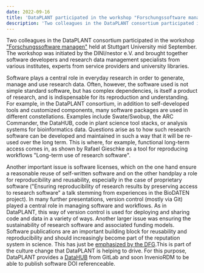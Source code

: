 ```yaml
---
date: 2022-09-16
title: 'DataPLANT participated in the workshop "Forschungssoftware managent"'
description: 'Two colleagues in the DataPLANT consortium participated in the workshop "Forschungssoftware managen" held at Stuttgart University mid September. The workshop was initiated by the DINI/nestor e.V. and brought together software developers and research data management specialists from various institutes, experts from service providers and university libraries.'
---
```


Two colleagues in the DataPLANT consortium participated in the workshop ["Forschungssoftware managen"](https://dini.de/veranstaltungen/workshops/forschungssoftware-managen/) held at Stuttgart University mid September. The workshop was initiated by the DINI/nestor e.V. and brought together software developers and research data management specialists from various institutes, experts from service providers and university libraries.

Software plays a central role in everyday research in order to generate, manage and use research data. Often, however, the software used is not simple standard software, but has complex dependencies, is itself a product of research, and is indispensable for its reproduction and understanding. For example, in the DataPLANT consortium, in addition to self-developed tools and customized components, many software packages are used in different constellations. Examples include Swate/Swobup, the ARC Commander, the DataHUB, code in plant science tool stacks, or analysis systems for bioinformatics data. Questions arise as to how such research software can be developed and maintained in such a way that it will be re-used over the long term. This is where, for example, functional long-term access comes in, as shown by Rafael Gieschke as a tool for reproducing workflows "Long-term use of research software".

Another important issue is software licenses, which on the one hand ensure a reasonable reuse of self-written software and on the other handplay a role for reproducibility and reusability, especially in the case of proprietary software ("Ensuring reproducibility of research results by preserving access to research software" a talk stemming from experiences in the BioDATEN project). In many further presentations, version control (mostly via Git) played a central role in managing software and workflows. As in DataPLANT, this way of version control is used for deploying and sharing code and data in a variety of ways. Another larger issue was ensuring the sustainability of research software and associated funding models.
Software publications are an important building block for reusability and reproducibility and should increasingly become part of the reputation system in science. This has just be [emphasized by the DFG](https://www.dfg.de/foerderung/info_wissenschaft/2022/info_wissenschaft_22_61/).This is part of the culture change that DataPLANT is helping to drive. For this purpose, DataPLANT provides a [DataHUB](https://git.nfdi4plants.org/explore) from GitLab and soon InvenioRDM to be able to publish software DOI referenceable.
